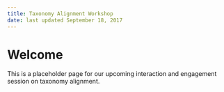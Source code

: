 ```yaml
---
title: Taxonomy Alignment Workshop
date: last updated September 18, 2017
---
```


# Welcome

This is a placeholder page for our upcoming interaction and engagement
session on taxonomy alignment.

